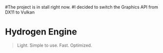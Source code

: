 #The project is in stall right now.
#I decided to switch the Graphics API from DX11 to Vulkan

# **Hydrogen** Engine

> Light.
> Simple to use.
> Fast.
> Optimized.
